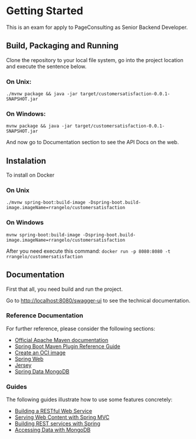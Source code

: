 # Getting Started
This is an exam for apply to PageConsulting as Senior Backend Developer.

## Build, Packaging and Running
Clone the repository to your local file system, go into the project location and execute the sentence below.

### On Unix:
`./mvnw package && java -jar target/customersatisfaction-0.0.1-SNAPSHOT.jar`

### On Windows:
`mvnw package && java -jar target/customersatisfaction-0.0.1-SNAPSHOT.jar`

And now go to Documentation section to see the API Docs on the web. 

## Instalation

To install on Docker

### On Unix
`./mvnw spring-boot:build-image -Dspring-boot.build-image.imageName=rrangelo/customersatisfaction`

### On Windows
`mvnw spring-boot:build-image -Dspring-boot.build-image.imageName=rrangelo/customersatisfaction`

After you need execute this command:
`docker run -p 8080:8080 -t rrangelo/customersatisfaction`

## Documentation
First that all, you need build and run the project.

Go to [http://localhost:8080/swagger-ui](http://localhost:8080/swagger-ui) to see the technical documentation.

### Reference Documentation
For further reference, please consider the following sections:

* [Official Apache Maven documentation](https://maven.apache.org/guides/index.html)
* [Spring Boot Maven Plugin Reference Guide](https://docs.spring.io/spring-boot/docs/2.3.2.RELEASE/maven-plugin/reference/html/)
* [Create an OCI image](https://docs.spring.io/spring-boot/docs/2.3.2.RELEASE/maven-plugin/reference/html/#build-image)
* [Spring Web](https://docs.spring.io/spring-boot/docs/2.3.2.RELEASE/reference/htmlsingle/#boot-features-developing-web-applications)
* [Jersey](https://docs.spring.io/spring-boot/docs/2.3.2.RELEASE/reference/htmlsingle/#boot-features-jersey)
* [Spring Data MongoDB](https://docs.spring.io/spring-boot/docs/2.3.2.RELEASE/reference/htmlsingle/#boot-features-mongodb)

### Guides
The following guides illustrate how to use some features concretely:

* [Building a RESTful Web Service](https://spring.io/guides/gs/rest-service/)
* [Serving Web Content with Spring MVC](https://spring.io/guides/gs/serving-web-content/)
* [Building REST services with Spring](https://spring.io/guides/tutorials/bookmarks/)
* [Accessing Data with MongoDB](https://spring.io/guides/gs/accessing-data-mongodb/)

